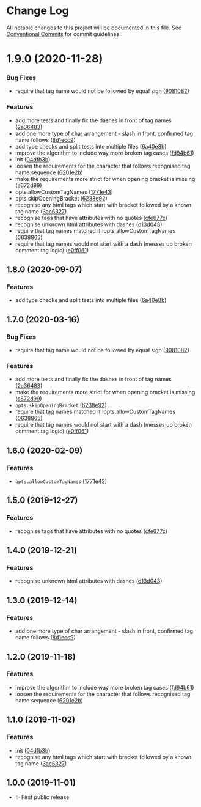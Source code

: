 # Change Log

All notable changes to this project will be documented in this file.
See [Conventional Commits](https://conventionalcommits.org) for commit guidelines.

# 1.9.0 (2020-11-28)


### Bug Fixes

* require that tag name would not be followed by equal sign ([9081082](https://git.sr.ht/~royston/codsen/commits/9081082c8f0a4142c6c4941405b4b1b400d1e390))


### Features

* add more tests and finally fix the dashes in front of tag names ([2a36483](https://git.sr.ht/~royston/codsen/commits/2a364831c4ba9c4ab86955d00ee0a458826eb04d))
* add one more type of char arrangement - slash in front, confirmed tag name follows ([8d1ecc9](https://git.sr.ht/~royston/codsen/commits/8d1ecc913457ebce02a3b1559ddcb8726ab1284a))
* add type checks and split tests into multiple files ([6a40e8b](https://git.sr.ht/~royston/codsen/commits/6a40e8bb4c70b85fd7301b69379091b4b2dd8172))
* improve the algorithm to include way more broken tag cases ([fd94b61](https://git.sr.ht/~royston/codsen/commits/fd94b61d39c1a4e4e0275e4e57cbde4b884db4c1))
* init ([04dfb3b](https://git.sr.ht/~royston/codsen/commits/04dfb3b1937ad472a6ed615e8ca479a37f8cb9bb))
* loosen the requirements for the character that follows recognised tag name sequence ([6201e2b](https://git.sr.ht/~royston/codsen/commits/6201e2b8a2048a64239bcf4893404eeaba3b3d2b))
* make the requirements more strict for when opening bracket is missing ([a672d99](https://git.sr.ht/~royston/codsen/commits/a672d9966d28c65cb17c2d50bcd49e398982d967))
* opts.allowCustomTagNames ([1771e43](https://git.sr.ht/~royston/codsen/commits/1771e431a356f96a745befdbfc7cdd5a9329b296))
* opts.skipOpeningBracket ([6238e92](https://git.sr.ht/~royston/codsen/commits/6238e923ddc1ca3e67d099134ffb1e3ca775d899))
* recognise any html tags which start with bracket followed by a known tag name ([3ac6327](https://git.sr.ht/~royston/codsen/commits/3ac6327d2258a36322dc6d5411cb3b1dad392d3e))
* recognise tags that have attributes with no quotes ([cfe677c](https://git.sr.ht/~royston/codsen/commits/cfe677cf76c23a9a27ddd2f3fb6533cf7b366621))
* recognise unknown html attributes with dashes ([d13d043](https://git.sr.ht/~royston/codsen/commits/d13d043a22f4bc25f8d4fba627fce04c8d06baeb))
* require that tag names matched if !opts.allowCustomTagNames ([0638865](https://git.sr.ht/~royston/codsen/commits/0638865efe5c27429820e2cf4a64faee2ba35077))
* require that tag names would not start with a dash (messes up broken comment tag logic) ([e0ff061](https://git.sr.ht/~royston/codsen/commits/e0ff061531e3e9de6ca86aa3055b255edb085b17))





## 1.8.0 (2020-09-07)

### Features

- add type checks and split tests into multiple files ([6a40e8b](https://gitlab.com/codsen/codsen/commit/6a40e8bb4c70b85fd7301b69379091b4b2dd8172))

## 1.7.0 (2020-03-16)

### Bug Fixes

- require that tag name would not be followed by equal sign ([9081082](https://gitlab.com/codsen/codsen/commit/9081082c8f0a4142c6c4941405b4b1b400d1e390))

### Features

- add more tests and finally fix the dashes in front of tag names ([2a36483](https://gitlab.com/codsen/codsen/commit/2a364831c4ba9c4ab86955d00ee0a458826eb04d))
- make the requirements more strict for when opening bracket is missing ([a672d99](https://gitlab.com/codsen/codsen/commit/a672d9966d28c65cb17c2d50bcd49e398982d967))
- `opts.skipOpeningBracket` ([6238e92](https://gitlab.com/codsen/codsen/commit/6238e923ddc1ca3e67d099134ffb1e3ca775d899))
- require that tag names matched if !opts.allowCustomTagNames ([0638865](https://gitlab.com/codsen/codsen/commit/0638865efe5c27429820e2cf4a64faee2ba35077))
- require that tag names would not start with a dash (messes up broken comment tag logic) ([e0ff061](https://gitlab.com/codsen/codsen/commit/e0ff061531e3e9de6ca86aa3055b255edb085b17))

## 1.6.0 (2020-02-09)

### Features

- `opts.allowCustomTagNames` ([1771e43](https://gitlab.com/codsen/codsen/commit/1771e431a356f96a745befdbfc7cdd5a9329b296))

## 1.5.0 (2019-12-27)

### Features

- recognise tags that have attributes with no quotes ([cfe677c](https://gitlab.com/codsen/codsen/commit/cfe677cf76c23a9a27ddd2f3fb6533cf7b366621))

## 1.4.0 (2019-12-21)

### Features

- recognise unknown html attributes with dashes ([d13d043](https://gitlab.com/codsen/codsen/commit/d13d043a22f4bc25f8d4fba627fce04c8d06baeb))

## 1.3.0 (2019-12-14)

### Features

- add one more type of char arrangement - slash in front, confirmed tag name follows ([8d1ecc9](https://gitlab.com/codsen/codsen/commit/8d1ecc913457ebce02a3b1559ddcb8726ab1284a))

## 1.2.0 (2019-11-18)

### Features

- improve the algorithm to include way more broken tag cases ([fd94b61](https://gitlab.com/codsen/codsen/commit/fd94b61d39c1a4e4e0275e4e57cbde4b884db4c1))
- loosen the requirements for the character that follows recognised tag name sequence ([6201e2b](https://gitlab.com/codsen/codsen/commit/6201e2b8a2048a64239bcf4893404eeaba3b3d2b))

## 1.1.0 (2019-11-02)

### Features

- init ([04dfb3b](https://gitlab.com/codsen/codsen/commit/04dfb3b1937ad472a6ed615e8ca479a37f8cb9bb))
- recognise any html tags which start with bracket followed by a known tag name ([3ac6327](https://gitlab.com/codsen/codsen/commit/3ac6327d2258a36322dc6d5411cb3b1dad392d3e))

## 1.0.0 (2019-11-01)

- ✨ First public release
